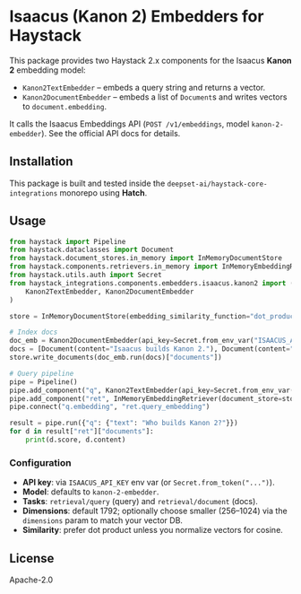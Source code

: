 # Isaacus (Kanon 2) Embedders for Haystack

This package provides two Haystack 2.x components for the Isaacus **Kanon 2** embedding model:

- `Kanon2TextEmbedder` – embeds a query string and returns a vector.
- `Kanon2DocumentEmbedder` – embeds a list of `Document`s and writes vectors to `document.embedding`.

It calls the Isaacus Embeddings API (`POST /v1/embeddings`, model `kanon-2-embedder`). See the official API docs for details.

## Installation
This package is built and tested inside the `deepset-ai/haystack-core-integrations` monorepo using **Hatch**.

## Usage
```python
from haystack import Pipeline
from haystack.dataclasses import Document
from haystack.document_stores.in_memory import InMemoryDocumentStore
from haystack.components.retrievers.in_memory import InMemoryEmbeddingRetriever
from haystack.utils.auth import Secret
from haystack_integrations.components.embedders.isaacus.kanon2 import (
    Kanon2TextEmbedder, Kanon2DocumentEmbedder
)

store = InMemoryDocumentStore(embedding_similarity_function="dot_product")

# Index docs
doc_emb = Kanon2DocumentEmbedder(api_key=Secret.from_env_var("ISAACUS_API_KEY"))
docs = [Document(content="Isaacus builds Kanon 2."), Document(content="Haystack supports many embedders.")]
store.write_documents(doc_emb.run(docs)["documents"])

# Query pipeline
pipe = Pipeline()
pipe.add_component("q", Kanon2TextEmbedder(api_key=Secret.from_env_var("ISAACUS_API_KEY")))
pipe.add_component("ret", InMemoryEmbeddingRetriever(document_store=store))
pipe.connect("q.embedding", "ret.query_embedding")

result = pipe.run({"q": {"text": "Who builds Kanon 2?"}})
for d in result["ret"]["documents"]:
    print(d.score, d.content)
```

### Configuration
- **API key**: via `ISAACUS_API_KEY` env var (or `Secret.from_token("...")`).
- **Model**: defaults to `kanon-2-embedder`.
- **Tasks**: `retrieval/query` (query) and `retrieval/document` (docs).
- **Dimensions**: default 1792; optionally choose smaller (256–1024) via the `dimensions` param to match your vector DB.
- **Similarity**: prefer dot product unless you normalize vectors for cosine.

## License
Apache-2.0
